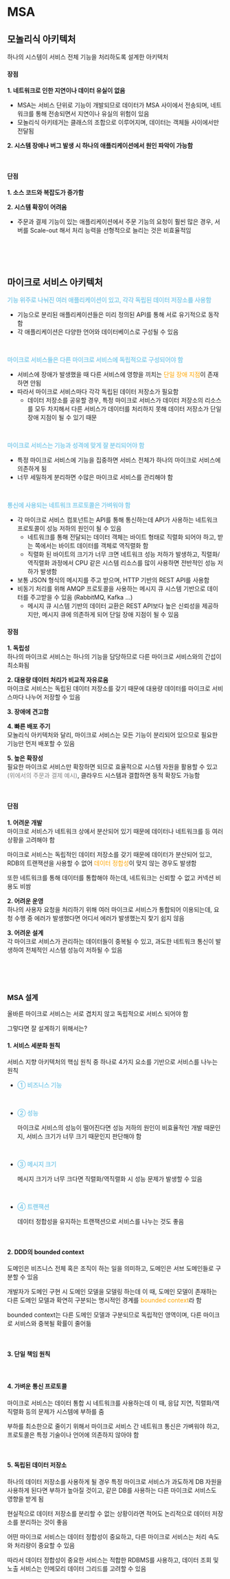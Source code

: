 # MSA #
## 모놀리식 아키텍처 ##
 하나의 시스템이 서비스 전체 기능을 처리하도록 설계한 아키텍처
#### 장점 ####
<b>1. 네트워크로 인한 지연이나 데이터 유실이 없음</b>
- MSA는 서비스 단위로 기능이 개발되므로 데이터가 MSA 사이에서 전송되며, 네트워크를 통해 전송되면서 지연이나 유실의 위험이 있음
- 모놀리식 아키테거는 클래스의 조합으로 이루어지며, 데이터는 객체들 사이에서만 전달됨

<b>2. 시스템 장애나 버그 발생 시 하나의 애플리케이션에서 원인 파악이 가능함</b>

<br />

#### 단점 ####
<b>1. 소스 코드와 복잡도가 증가함</b>

<b>2. 시스템 확장이 어려움</b>
- 주문과 결제 기능이 있는 애플리케이션에서 주문 기능의 요청이 훨씬 많은 경우, 서버를 Scale-out 해서 처리 능력을 선형적으로 늘리는 것은 비효율적임

<br />
<br />
<br />

## 마이크로 서비스 아키텍처 ##
<b style="color:skyblue">기능 위주로 나눠진 여러 애플리케이션이 있고, 각각 독립된 데이터 저장소를 사용함</b>
- 기능으로 분리된 애플리케이션들은 미리 정의된 API를 통해 서로 유기적으로 동작함
- 각 애플리케이션은 다양한 언어와 데이터베이스로 구성될 수 있음

<br />

<b style="color:skyblue">마이크로 서비스들은 다른 마이크로 서비스에 독립적으로 구성되어야 함</b>
- 서비스에 장애가 발생했을 때 다른 서비스에 영향을 끼치는 <span style="color:orange">단일 장애 지점</span>이 존재하면 안됨
- 따라서 마이크로 서비스마다 각각 독립된 데이터 저장소가 필요함
  - 데이터 저장소를 공유할 경우, 특정 마이크로 서비스가 데이터 저장소의 리소스를 모두 차지해서 다른 서비스가 데이터를 처리하지 못해 데이터 저장소가 단일 장애 지점이 될 수 있기 때문

<br />

<b style="color:skyblue">마이크로 서비스는 기능과 성격에 맞게 잘 분리되어야 함</b>
- 특정 마이크로 서비스에 기능을 집중하면 서비스 전체가 하나의 마이크로 서비스에 의존하게 됨
- 너무 세밀하게 분리하면 수많은 마이크로 서비스를 관리해야 함

<br />

<b style="color:skyblue">통신에 사용되는 네트워크 프로토콜은 가벼워야 함</b>
- 각 마이크로 서비스 컴포넌트는 API를 통해 통신하는데 API가 사용하는 네트워크 프로토콜이 성능 저하의 원인이 될 수 있음
  - 네트워크를 통해 전달되는 데이터 객체는 바이트 형태로 직렬화 되어야 하고, 받는 쪽에서는 바이트 데이터를 객체로 역직렬화 함
  - 직렬화 된 바이트의 크기가 너무 크면 네트워크 성능 저하가 발생하고, 직렬화/역직렬화 과정에서 CPU 같은 시스템 리소스를 많이 사용하면 전반적인 성능 저하가 발생함
- 보통 JSON 형식의 메시지를 주고 받으며, HTTP 기반의 REST API를 사용함
- 비동기 처리를 위해 AMQP 프로토콜을 사용하는 메시지 큐 시스템 기반으로 데이터를 주고받을 수 있음 (RabbitMQ, Kafka ...)
  - 메시지 큐 시스템 기반의 데이터 교환은 REST API보다 높은 신뢰성을 제공하지만, 메시지 큐에 의존하게 되어 단일 장애 지점이 될 수 있음

#### 장점 ####
<b>1. 독립성</b>
<br />
하나의 마이크로 서비스는 하나의 기능을 담당하므로 다른 마이크로 서비스와의 간섭이 최소화됨

<b>2. 대용량 데이터 처리가 비교적 자유로움</b>
<br />
마이크로 서비스는 독립된 데이터 저장소를 갖기 때문에 대용량 데이터를 마이크로 서비스마다 나누어 저장할 수 있음

<b>3. 장애에 견고함</b>
<br />

<b>4. 빠른 배포 주기</b>
<br />
모놀리식 아키텍처와 달리, 마이크로 서비스는 모든 기능이 분리되어 있으므로 필요한 기능만 먼저 배포할 수 있음

<b>5. 높은 확장성</b>
<br />
필요한 마이크로 서비스만 확장하면 되므로 효율적으로 시스템 자원을 활용할 수 있고 <span style="color:gray">(위에서의 주문과 결제 예시)</span>, 클라우드 시스템과 결합하면 동적 확장도 가능함

<br />

#### 단점 ####
<b>1. 어려운 개발</b>
<br />
마이크로 서비스가 네트워크 상에서 분산되어 있기 때문에 데이터나 네트워크를 등 여러 상황을 고려해야 함

마이크로 서비스는 독립적인 데이터 저장소를 갖기 때문에 데이터가 분산되어 있고, RDB의 트랜잭션을 사용할 수 없어 <span style="color:orange">데이터 정합성</span>이 맞지 않는 경우도 발생함

또한 네트워크를 통해 데이터를 통합해야 하는데, 네트워크는 신뢰할 수 없고 커넥션 비용도 비쌈

<b>2. 어려운 운영</b>
<br />
하나의 사용자 요청을 처리하기 위해 여러 마이크로 서비스가 통합되어 이용되는데, 요청 수행 중 에러가 발생했다면 어디서 에러가 발생했는지 찾기 쉽지 않음

<b>3. 어려운 설계</b>
<br />
각 마이크로 서비스가 관리하는 데이터들이 중복될 수 있고, 과도한 네트워크 통신이 발생하여 전체적인 시스템 성능이 저하될 수 있음

<br />
<br />
<br />

### MSA 설계 ###
올바른 마이크로 서비스는 서로 겹치지 않고 독립적으로 서비스 되어야 함

그렇다면 잘 설계하기 위해서는?

#### 1. 서비스 세분화 원칙 ####
서비스 지향 아키텍처의 핵심 원칙 중 하나로 4가지 요소를 기반으로 서비스를 나누는 원칙

- <b style="color:skyblue">①  비즈니스 기능</b>

<br />

- <b style="color:skyblue">② 성능</b>

  마이크로 서비스의 성능이 떨어진다면 성능 저하의 원인이 비효율적인 개발 때문인지, 서비스 크기가 너무 크기 때문인지 판단해야 함

<br />

- <b style="color:skyblue">③ 메시지 크기</b>

  메시지 크기가 너무 크다면 직렬화/역직렬화 시 성능 문제가 발생할 수 있음

<br />

- <b style="color:skyblue">④ 트랜잭션</b>

  데이터 정합성을 유지하는 트랜잭션으로 서비스를 나누는 것도 좋음

<br />

#### 2. DDD의 bounded context ####
도메인은 비즈니스 전체 혹은 조직이 하는 일을 의미하고, 도메인은 서브 도메인들로 구분할 수 있음

개발자가 도메인 구현 시 도메인 모델을 모델링 하는데 이 때, 도메인 모델이 존재하는 다른 도메인 모델과 확연히 구분되는 명시적인 경계를 <span style="color:orange">bounded context</span>라 함

bounded context는 다른 도메인 모델과 구분되므로 독립적인 영역이며, 다른 마이크로 서비스와 중복될 확률이 줄어듦

<br />

#### 3. 단일 책임 원칙 ####

<br />

#### 4. 가벼운 통신 프로토콜 ####
마이크로 서비스는 데이터 통합 시 네트워크를 사용하는데 이 때, 응답 지연, 직렬화/역직렬화 등의 문제가 시스템에 부하를 줌

부하를 최소한으로 줄이기 위해서 마이크로 서비스 간 네트워크 통신은 가벼워야 하고, 프로토콜은 특정 기술이나 언어에 의존하지 않아야 함

<br />

#### 5. 독립된 데이터 저장소 ####
하나의 데이터 저장소를 사용하게 될 경우 특정 마이크로 서비스가 과도하게 DB 자원을 사용하게 된다면 부하가 높아질 것이고, 같은 DB를 사용하는 다른 마이크로 서비스도 영향을 받게 됨

현실적으로 데이터 저장소를 분리할 수 없는 상황이라면 적어도 논리적으로 데이터 저장소를 분리하는 것이 좋음

어떤 마이크로 서비스는 데이터 정합성이 중요하고, 다른 마이크로 서비스는 처리 속도와 처리량이 중요할 수 있음

따라서 데이터 정합성이 중요한 서비스는 적합한 RDBMS를 사용하고, 데이터 조회 및 노출 서비스는 인메모리 데이터 그리드를 고려할 수 있음